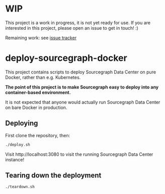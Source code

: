 # WIP

This project is a work in progress, it is not yet ready for use. If you are interested in this project, please open an issue to get in touch! :)

Remaining work: see [issue tracker](https://github.com/sourcegraph/deploy-sourcegraph-docker/issues)

# deploy-sourcegraph-docker

This project contains scripts to deploy Sourcegraph Data Center on pure Docker, rather than e.g. Kubernetes.

**The point of this project is to make Sourcegraph easy to deploy into any container-based environment.**

It is not expected that anyone would actually run Sourcegraph Data Center on bare Docker in production.

## Deploying

First clone the repository, then:

```bash
./deploy.sh
```

Visit http://localhost:3080 to visit the running Sourcegraph Data Center instance!

## Tearing down the deployment

```bash
./teardown.sh
```
